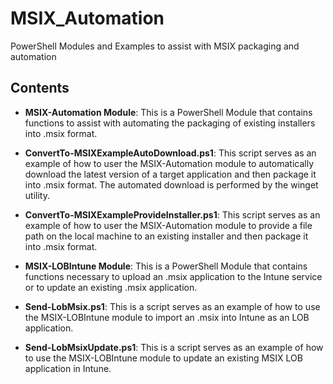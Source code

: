 # MSIX_Automation

PowerShell Modules and Examples to assist with MSIX packaging and automation

## Contents

- **MSIX-Automation Module**: This is a PowerShell Module that contains functions
to assist with automating the packaging of existing installers into .msix format.

- **ConvertTo-MSIXExampleAutoDownload.ps1**: This script serves as an example of
how to user the MSIX-Automation module to automatically download the latest version
of a target application and then package it into .msix format. The automated download
is performed by the winget utility.

- **ConvertTo-MSIXExampleProvideInstaller.ps1**: This script serves as an example of
how to user the MSIX-Automation module to provide a file path on the local machine to an
existing installer and then package it into .msix format.

- **MSIX-LOBIntune Module**: This is a PowerShell Module that contains functions
necessary to upload an .msix application to the Intune service or to update an
existing .msix application.

- **Send-LobMsix.ps1**: This is a script serves as an example of how to use the
MSIX-LOBIntune module to import an .msix into Intune as an LOB application.

- **Send-LobMsixUpdate.ps1**: This is a script serves as an example of how to use the
MSIX-LOBIntune module to update an existing MSIX LOB application in Intune.
